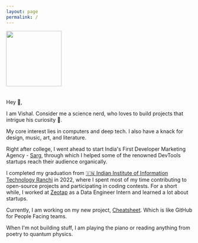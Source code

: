 ```yaml
---
layout: page
permalink: /
---
```


<img src="https://media.licdn.com/dms/image/D4D03AQFrXZm7MQc6sw/profile-displayphoto-shrink_800_800/0/1683706456898?e=1703116800&v=beta&t=UpfoJuwt5h21EXwdXx8-V10sbm6OqaiA-C0XUG12Qrk" width='150px' style='margin-bottom:20px;'/>

Hey 👋,

I am Vishal. Consider me a science nerd, who loves to build projects that intrigue his curiosity 🔮.

My core interest lies in computers and deep tech. I also have a knack for design, music, art, and literature.

Right after college, I went ahead to start India's First Developer Marketing Agency - [Sarg](https://sarg.io/), through which I helped some of the renowned DevTools startups reach their audience organically.

I completed my graduation from [🇮🇳 Indian Institute of Information Technology Ranchi](https://iiitranchi.ac.in/) in 2022, where I spent most of my time contributing to open-source projects and participating in coding contests. For a short while, I worked at [Zeotap](https://zeotap.com/) as a Data Engineer Intern and learned a lot about startups.

Currently, I am working on my new project, [Cheatsheet](https://cheatsheet.framer.ai/). Which is like GitHub for People Facing teams.

When I'm not building stuff, I am playing the piano or reading anything from poetry to quantum physics.

